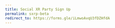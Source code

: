 ```yaml
---
title: Social XR Party Sign Up
permalink: sxrp-beta
redirect_to: https://forms.gle/iLmwoAvqU3fDZHfdA
---
```

